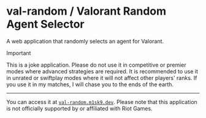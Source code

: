 # val-random / Valorant Random Agent Selector

A web application that randomly selects an agent for Valorant.

> [!IMPORTANT]
>
> This is a joke application. Please do not use it in competitive or premier modes where advanced strategies are required. It is recommended to use it in unrated or swiftplay modes where it will not affect other players' ranks. If you use it in my matches, I will chase you to the ends of the earth.

----

You can access it at [`val-random.m1sk9.dev`](https://val-random.m1sk9.dev). Please note that this application is not officially supported by or affiliated with Riot Games.
